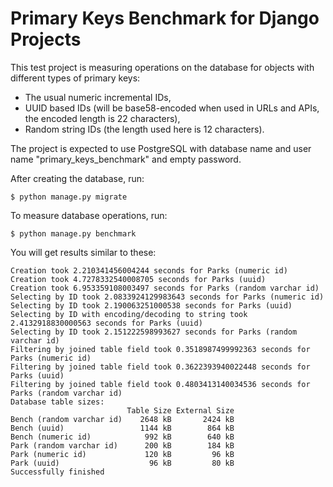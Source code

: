 # Primary Keys Benchmark for Django Projects

This test project is measuring operations on the database for objects with different types of primary keys:

- The usual numeric incremental IDs,
- UUID based IDs (will be base58-encoded when used in URLs and APIs, the encoded length is 22 characters),
- Random string IDs (the length used here is 12 characters).

The project is expected to use PostgreSQL with database name and user name "primary_keys_benchmark" and empty password.

After creating the database, run:

    $ python manage.py migrate

To measure database operations, run:

    $ python manage.py benchmark

You will get results similar to these:

    Creation took 2.210341456004244 seconds for Parks (numeric id)
    Creation took 4.7278332540008705 seconds for Parks (uuid)
    Creation took 6.953359108003497 seconds for Parks (random varchar id)
    Selecting by ID took 2.0833924129983643 seconds for Parks (numeric id)
    Selecting by ID took 2.190063251000538 seconds for Parks (uuid)
    Selecting by ID with encoding/decoding to string took 2.4132918830000563 seconds for Parks (uuid)
    Selecting by ID took 2.151222598993627 seconds for Parks (random varchar id)
    Filtering by joined table field took 0.3518987499992363 seconds for Parks (numeric id)
    Filtering by joined table field took 0.3622393940022448 seconds for Parks (uuid)
    Filtering by joined table field took 0.4803413140034536 seconds for Parks (random varchar id)
    Database table sizes:
                              Table Size External Size
    Bench (random varchar id)    2648 kB       2424 kB
    Bench (uuid)                 1144 kB        864 kB
    Bench (numeric id)            992 kB        640 kB
    Park (random varchar id)      200 kB        184 kB
    Park (numeric id)             120 kB         96 kB
    Park (uuid)                    96 kB         80 kB
    Successfully finished